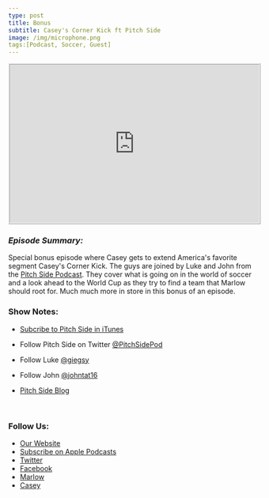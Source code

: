```yaml
---
type: post
title: Bonus
subtitle: Casey's Corner Kick ft Pitch Side
image: /img/microphone.png
tags:[Podcast, Soccer, Guest]
---
```


<iframe src="https://cast.rocks/player/11602/Caseys-Corner-Kick-ft-Pitch-Side.mp3?episodeTitle=Bonus%3A%20Casey's%20Corner%20Kick%20ft%20Pitch%20Side&podcastTitle=132%20Breese%20Podcast&episodeDate=April%2018th%2C%202018&imageURL=https%3A%2F%2Fcast.rocks%2Fhosting%2F11602%2Ffeeds%2F6RG37.jpg&itunesLink=https%3A%2F%2Fitunes.apple.com%2Fus%2Fpodcast%2F132-breese-podcast%2Fid1353274149%3Fmt%3D2" style="border: ridge; min-height: 265px; max-height: 320px; max-width: 558px; min-width: 270px; width: 100%; height: 100%;" scrollbars="no"></iframe>



<h3><em>Episode Summary:</em></h3>
<p>Special bonus episode where Casey gets to extend America&#39;s favorite segment Casey&#39;s Corner Kick.  The guys are joined by Luke and John from the <a href='https://www.pitchsidepod.com/'>Pitch Side Podcast</a>. They cover what is going on in the world of soccer and a look ahead to the World Cup as they try to find a team that Marlow should root for.  Much much more in store in this bonus of an episode. </p>
<h3>Show Notes:</h3>
<ul>
<li><p><a href='https://itunes.apple.com/us/podcast/pitchside-podcast/id1361649473?mt=2'>Subcribe to Pitch Side in iTunes</a></p>
</li>
<li><p>Follow Pitch Side on Twitter <a href='https://twitter.com/PitchSidePod'>@PitchSidePod</a></p>
</li>
<li><p>Follow Luke <a href='https://twitter.com/giegsy/'>@giegsy</a></p>
</li>
<li><p>Follow John <a href='https://twitter.com/johntat16'>@johntat16</a></p>
</li>
<li><p><a href='https://www.pitchsidepod.com/blog'>Pitch Side Blog</a></p>
<p>&nbsp;</p>
</li>

</ul>
<h3>Follow Us:</h3>
<ul>
<li><a href='132breese.com'>Our Website</a></li>
<li><a href='https://itunes.apple.com/us/podcast/132-breese-podcast/id1353274149?mt=2'>Subscribe on Apple Podcasts</a></li>
<li><a href='https://twitter.com/132breese/'>Twitter</a></li>
<li><a href='https://www.facebook.com/132breese/'>Facebook</a></li>
<li><a href='https://twitter.com/marlowjr/'>Marlow</a></li>
<li><a href='https://twitter.com/profbadgerfan/'>Casey</a></li>

</ul>
<p>&nbsp;</p>
